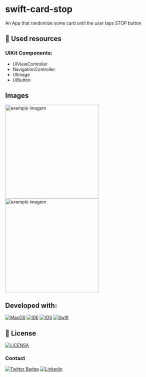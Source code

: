 # swift-card-stop
An App that randomize some card until the user taps STOP button

## 🔧 Used resources

### UIKit Components:
- UIViewController
- NavigationController
- UIImage
- UIButton

## Images
<p float="left">
  <img src="app_main_screen.png" alt="exemplo imagem" style="width:300px">
  <img src="app_color_detail_screen.png" alt="exemplo imagem" style="width:300px">
</p>


## Developed with:
[![MacOS](https://img.shields.io/badge/mac%20os-000000?style=for-the-badge&logo=macos&logoColor=F0F0F0)](https://www.apple.com/br/macos/ventura/)
[![IDE](https://img.shields.io/badge/Xcode-007ACC?style=for-the-badge&logo=Xcode&logoColor=white)](https://developer.apple.com/xcode/)
[![IOS](https://img.shields.io/badge/iOS-000000?style=for-the-badge&logo=ios&logoColor=white)](https://developer.apple.com/ios/)
[![Swift](https://img.shields.io/badge/Swift-FA7343?style=for-the-badge&logo=swift&logoColor=white)](https://www.swift.org/)

## 🔖 License
[![LICENSA](https://img.shields.io/badge/MIT-E58080?style=for-the-badge&logo=bookstack&logoColor=white)](/LICENSE)

### Contact

[![Twitter Badge](https://img.shields.io/badge/Twitter-1DA1F2?style=for-the-badge&logo=twitter&logoColor=white)](https://twitter.com/0_gnunes)
[![Linkedin](https://img.shields.io/badge/LinkedIn-0077B5?style=for-the-badge&logo=linkedin&logoColor=white)](https://www.linkedin.com/in/gustavo-nunes-pereira-783a3bbb/)
